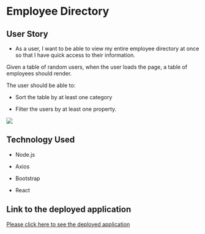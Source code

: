 # Employee Directory


## User Story

* As a user, I want to be able to view my entire employee directory at once so that I have quick access to their information.

Given a table of random users, when the user loads the page, a table of employees should render. 

The user should be able to:

  * Sort the table by at least one category

  * Filter the users by at least one property.


<img src="../emp.png"> 

## Technology Used
* Node.js

* Axios

* Bootstrap

* React

## Link to the deployed application
<a href = "https://arpitasau.github.io/employee-directory/" target ="_blank">Please click here to see the deployed application</a>

